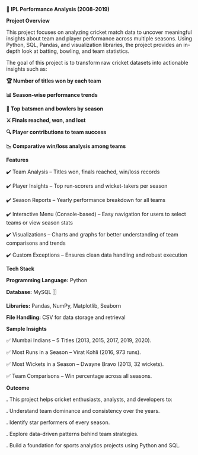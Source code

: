 **🏏 IPL Performance Analysis (2008-2019)**


**Project Overview**

This project focuses on analyzing cricket match data to uncover meaningful insights about team and player performance across multiple seasons. Using Python, SQL, Pandas, and visualization libraries, the project provides an in-depth look at batting, bowling, and team statistics.

The goal of this project is to transform raw cricket datasets into actionable insights such as:

**🏆 Number of titles won by each team**

**📊 Season-wise performance trends**

**👑 Top batsmen and bowlers by season**

**⚔️ Finals reached, won, and lost**

**🔍 Player contributions to team success**

**📉 Comparative win/loss analysis among teams**

**Features**

✔️ Team Analysis – Titles won, finals reached, win/loss records

✔️ Player Insights – Top run-scorers and wicket-takers per season

✔️ Season Reports – Yearly performance breakdown for all teams

✔️ Interactive Menu (Console-based) – Easy navigation for users to select teams or view season stats

✔️ Visualizations – Charts and graphs for better understanding of team comparisons and trends

✔️ Custom Exceptions – Ensures clean data handling and robust execution

**Tech Stack**

**Programming Language:** Python 

**Database:** MySQL 🗄

**Libraries:** Pandas, NumPy, Matplotlib, Seaborn

**File Handling:** CSV for data storage and retrieval

**Sample Insights**

✅ Mumbai Indians – 5 Titles (2013, 2015, 2017, 2019, 2020).

✅ Most Runs in a Season – Virat Kohli (2016, 973 runs).

✅ Most Wickets in a Season – Dwayne Bravo (2013, 32 wickets).

✅ Team Comparisons – Win percentage across all seasons.

 **Outcome**

**.** This project helps cricket enthusiasts, analysts, and developers to:

**.** Understand team dominance and consistency over the years.

**.** Identify star performers of every season.

**.** Explore data-driven patterns behind team strategies.

**.** Build a foundation for sports analytics projects using Python and SQL.

